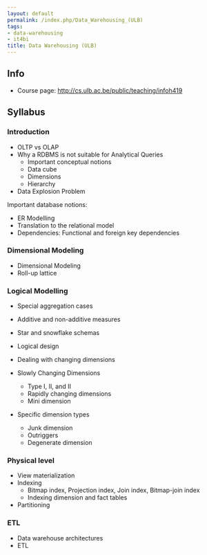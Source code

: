 ```yaml
---
layout: default
permalink: /index.php/Data_Warehousing_(ULB)
tags:
- data-warehousing
- it4bi
title: Data Warehousing (ULB)
---
```

## Info
- Course page: http://cs.ulb.ac.be/public/teaching/infoh419

## Syllabus
### Introduction
- OLTP vs OLAP
- Why a RDBMS is not suitable for Analytical Queries
  - Important conceptual notions
  - Data cube
  - Dimensions
  - Hierarchy
- Data Explosion Problem


Important database notions:
- ER Modelling
- Translation to the relational model
- Dependencies: Functional and foreign key dependencies

### Dimensional Modeling
- Dimensional Modeling
- Roll-up lattice

### Logical Modelling
- Special aggregation cases
- Additive and non-additive measures
- Star and snowflake schemas

- Logical design
- Dealing with changing dimensions
- Slowly Changing Dimensions
  - Type I, II, and II
  - Rapidly changing dimensions
  - Mini dimension
- Specific dimension types
  - Junk dimension
  - Outriggers
  - Degenerate dimension

### Physical level
- View materialization
- Indexing
  - Bitmap index, Projection index, Join index, Bitmap-join index
  - Indexing dimension and fact tables
- Partitioning


### ETL
- Data warehouse architectures
- ETL
